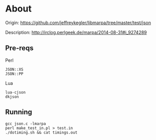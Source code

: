 ﻿About
=====
  
  Origin: https://github.com/jeffreykegler/libmarpa/tree/master/test/json
  
  Description: http://irclog.perlgeek.de/marpa/2014-08-31#i_9274289

Pre-reqs
--------

Perl

    JSON::XS
    JSON::PP

Lua

    lua-cjson
    dkjson

Running   
-------
  
    gcc json.c -lmarpa
    perl make_test_in.pl > test.in
    ./dotiming.sh && cat timings.out
